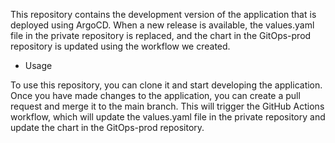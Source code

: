 This repository contains the development version of the application that is deployed using ArgoCD. When a new release is available,
the values.yaml file in the private repository is replaced, and the chart in the GitOps-prod repository is updated using the workflow we created.


- Usage

To use this repository, you can clone it and start developing the application. Once you have made changes to the application, you can create a pull request and merge it to the main branch.
This will trigger the GitHub Actions workflow, which will update the values.yaml file in the private repository and update the chart in the GitOps-prod repository.
